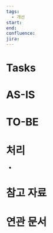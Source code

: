 ```yaml
---
tags:
  - 개선
start: 
end: 
confluence: 
jira:
---
```

# Tasks

# AS-IS

# TO-BE

# 처리
- 
# 참고 자료

# 연관 문서
